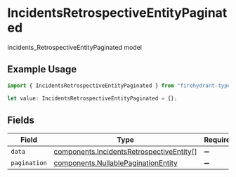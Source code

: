 # IncidentsRetrospectiveEntityPaginated

Incidents_RetrospectiveEntityPaginated model

## Example Usage

```typescript
import { IncidentsRetrospectiveEntityPaginated } from "firehydrant-typescript-sdk/models/components";

let value: IncidentsRetrospectiveEntityPaginated = {};
```

## Fields

| Field                                                                                                | Type                                                                                                 | Required                                                                                             | Description                                                                                          |
| ---------------------------------------------------------------------------------------------------- | ---------------------------------------------------------------------------------------------------- | ---------------------------------------------------------------------------------------------------- | ---------------------------------------------------------------------------------------------------- |
| `data`                                                                                               | [components.IncidentsRetrospectiveEntity](../../models/components/incidentsretrospectiveentity.md)[] | :heavy_minus_sign:                                                                                   | N/A                                                                                                  |
| `pagination`                                                                                         | [components.NullablePaginationEntity](../../models/components/nullablepaginationentity.md)           | :heavy_minus_sign:                                                                                   | N/A                                                                                                  |